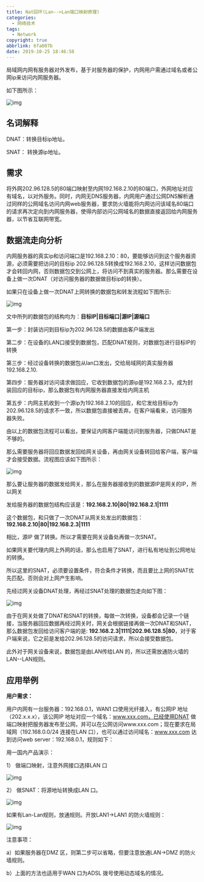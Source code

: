 ```yaml
---
title: Nat回环(Lan-->Lan端口映射原理)
categories:
  - 网络技术
tags:
  - Network
copyright: true
abbrlink: 6fa007b
date: 2019-10-25 18:46:58
---
```


局域网内网有服务器对外发布，基于对服务器的保护，内网用户需通过域名或者公网ip来访问内网服务器。

如下图所示：



 ![img](1.jpg)

## 名词解释

DNAT：转换目标ip地址。

SNAT： 转换源ip地址。

<!--more-->

## 需求

将外网202.96.128.5的80端口映射至内网192.168.2.10的80端口，外网地址对应有域名，以对外服务。同时，内网无DNS服务器，内网用户通过公网DNS解析通过同样的公网域名访问内网web服务器，要求防火墙能将内网访问该域名80端口的请求再次定向到内网服务器，使得内部访问公网域名的数据直接返回给内网服务器，以节省互联网带宽。

 

## 数据流走向分析

内网服务器的真实ip和访问端口是192.168.2.10：80，要能够访问到这个服务器资源，必须需要把访问的目标ip 202.96.128.5转换成192.168.2.10，这样访问数据包才会转回内网，否则数据包交到公网上，将访问不到真实的服务器。那么需要在设备上做一次DNAT（对访问服务器的数据做目标ip的转换）。

 

如果只在设备上做一次DNAT上网转换的数据包和转发流程如下图所示:

![img](2.jpg)

文中所列的数据包的结构均为：**目标IP|目标端口|源IP|源端口**



第一步：封装访问到目标ip为202.96.128.5的数据由客户端发出

第二步：在设备的LAN口接受到数据包，匹配DNAT规则，对数据包进行目标IP的转换

第三步：经过设备转换的数据包从lan口发出，交给局域网的真实服务器192.168.2.10.

第四步：服务器对访问请求做回应，它收到数据包的源ip是192.168.2.3，成为封装回应的目标ip，那么数据包有内网服务器直接发给内网主机

第五步：内网主机收到一个源ip为192.168.2.10的回应，和它发给目标ip为202.96.128.5的请求不一致，所以数据包直接被丢弃。在客户端看来，访问服务器失败。

由以上的数据包流程可以看出，要保证内网客户端能访问到服务器，只做DNAT是不够的。

那么需要服务器将回应数据发回给网关设备，再由网关设备转回给客户端，客户端才会接受数据。流程图应该如下图所示：

![img](3.jpg)



那么要让服务器的数据发给网关，那么在服务器接收到的数据源IP是网关的IP，所以网关

发给服务器的数据包结构应该是：**192.168.2.10|80|192.168.2.1|1111**

这个数据包，和只做了一次DNAT从网关处发出的数据包：**192.168.2.10|80|192.168.2.3|1111**

相比，源IP 做了转换。所以才需要在网关设备处再做一次SNAT。

如果网关要代理内网上外网的话，那么也启用了SNAT，进行私有地址到公网地址的转换。

所以这里的SNAT，必须要设置条件，符合条件才转换，而且要比上网的SNAT优先匹配。否则会对上网产生影响。

先经过网关设备DNAT处理，再经过SNAT处理的数据包走向如下图：

![img](4.jpg)



由于在网关处做了DNAT和SNAT的转换，每做一次转换，设备都会记录一个链接，当服务器回应数据再经过网关时，网关会根据链接再做一次DNAT和SNAT，那么数据包发回给访问客户端的是: **192.168.2.3|1111|202.96.128.5|80**，对于客户端来说，它之前是发给202.96.128.5的访问请求，所以会接受数据包。

此外对于网关设备来说，数据包是由LAN传给LAN 的，所以还需放通防火墙的LAN--LAN规则。

 

 

## 应用举例

**用户需求：**

用户内网有一台服务器：192.168.0.1，WAN1 口使用光纤接入，有公网IP 地址（202.x.x.x），该公网IP 地址对应一个域名：www.xxx.com，已经使用DNAT 做端口映射把服务器发布至公网，并可以在公网访问www.xxx.com；现在要求在局域网（192.168.0.0/24 连接在LAN 口），也可以通过访问域名：www.xxx.com 达到访问web server：192.168.0.1，规则如下：

 

用一国内产品演示：

1）      做端口映射，注意外网接口选择LAN 口

![img](5.jpg) 

2）  做SNAT：将源地址转换成LAN 口。

![img](6.jpg)



如果有Lan-Lan规则，放通规则。开放LAN1→LAN1 的防火墙规则：

![img](7.jpg)



注意事项：

a）如果服务器在DMZ 区，则第二步可以省略，但要注意放通LAN→DMZ 的防火墙规则。

b）上面的方法也适用于WAN 口为ADSL 拨号使用动态域名的情况。

